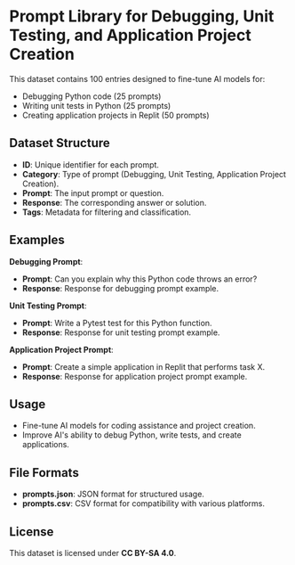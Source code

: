 # Prompt Library for Debugging, Unit Testing, and Application Project Creation

This dataset contains 100 entries designed to fine-tune AI models for:
- Debugging Python code (25 prompts)
- Writing unit tests in Python (25 prompts)
- Creating application projects in Replit (50 prompts)

## Dataset Structure
- **ID**: Unique identifier for each prompt.
- **Category**: Type of prompt (Debugging, Unit Testing, Application Project Creation).
- **Prompt**: The input prompt or question.
- **Response**: The corresponding answer or solution.
- **Tags**: Metadata for filtering and classification.

## Examples
**Debugging Prompt**:
- **Prompt**: Can you explain why this Python code throws an error?
- **Response**: Response for debugging prompt example.

**Unit Testing Prompt**:
- **Prompt**: Write a Pytest test for this Python function.
- **Response**: Response for unit testing prompt example.

**Application Project Prompt**:
- **Prompt**: Create a simple application in Replit that performs task X.
- **Response**: Response for application project prompt example.

## Usage
- Fine-tune AI models for coding assistance and project creation.
- Improve AI's ability to debug Python, write tests, and create applications.

## File Formats
- **prompts.json**: JSON format for structured usage.
- **prompts.csv**: CSV format for compatibility with various platforms.

## License
This dataset is licensed under **CC BY-SA 4.0**.
